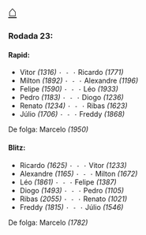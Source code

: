 # [⌂](https://grupo-de-xadrez.github.io/)
### Rodada 23:

#### Rapid:

* Vitor *(1316)* `· - ·` Ricardo *(1771)*  
* Milton *(1892)* `· - ·` Alexandre *(1196)*  
* Felipe *(1590)* `· - ·` Léo *(1933)*  
* Pedro *(1183)* `· - ·` Diogo *(1236)*  
* Renato *(1234)* `· - ·` Ribas *(1623)*  
* Júlio *(1706)* `· - ·` Freddy *(1868)*  

De folga: Marcelo *(1950)*

#### Blitz:

* Ricardo *(1625)* `· - ·` Vitor *(1233)*  
* Alexandre *(1165)* `· - ·` Milton *(1672)*  
* Léo *(1861)* `· - ·` Felipe *(1387)*  
* Diogo *(1493)* `· - ·` Pedro *(1105)*  
* Ribas *(2055)* `· - ·` Renato *(1021)*  
* Freddy *(1815)* `· - ·` Júlio *(1546)*  

De folga: Marcelo *(1782)*

